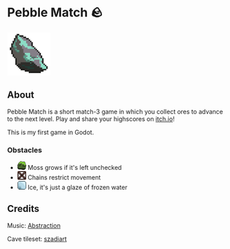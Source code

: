 # Pebble Match 🪨

[<img src="art/copper-icon-transparent.png" width="100" />](art/copper-icon-transparent.png)

## About

Pebble Match is a short match-3 game in which you collect ores to advance to the next level.
Play and share your highscores on [itch.io](https://honeycodes.itch.io/pebble-match)!

This is my first game in Godot.

### Obstacles

- [<img src="art/Pieces/moss.png" width="20" />](art/Pieces/moss.png) Moss grows if it's left unchecked
- [<img src="art/Pieces/lock4.png" width="20" />](art/Pieces/lock4.png) Chains restrict movement
- [<img src="art/Pieces/Ice.png" width="20" />](art/Pieces/Ice.png) Ice, it's just a glaze of frozen water

## Credits

Music: [Abstraction](http://www.abstractionmusic.com/)

Cave tileset: [szadiart](https://szadiart.itch.io/)
